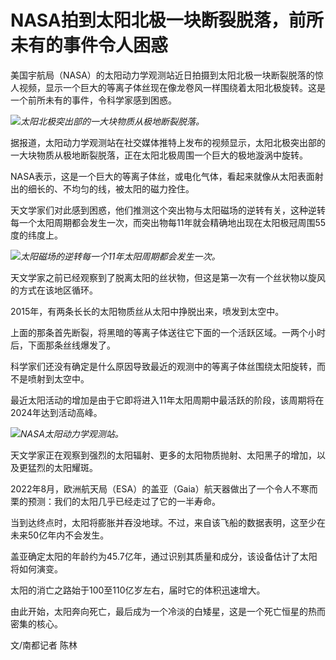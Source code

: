 # NASA拍到太阳北极一块断裂脱落，前所未有的事件令人困惑

美国宇航局（NASA）的太阳动力学观测站近日拍摄到太阳北极一块断裂脱落的惊人视频，显示一个巨大的等离子体丝现在像龙卷风一样围绕着太阳北极旋转。这是一个前所未有的事件，令科学家感到困惑。

![](https://inews.gtimg.com/newsapp_bt/0/15660568425/1000)_太阳北极突出部的一大块物质从极地断裂脱落。_

据报道，太阳动力学观测站在社交媒体推特上发布的视频显示，太阳北极突出部的一大块物质从极地断裂脱落，正在太阳北极周围一个巨大的极地漩涡中旋转。

NASA表示，这是一个巨大的等离子体丝，或电化气体，看起来就像从太阳表面射出的细长的、不均匀的线，被太阳的磁力拴住。

天文学家们对此感到困惑，他们推测这个突出物与太阳磁场的逆转有关，这种逆转每一个太阳周期都会发生一次，而突出物每11年就会精确地出现在太阳极冠周围55度的纬度上。

![](https://inews.gtimg.com/newsapp_bt/0/15660568430/1000)_太阳磁场的逆转每一个11年太阳周期都会发生一次。_

天文学家之前已经观察到了脱离太阳的丝状物，但这是第一次有一个丝状物以旋风的方式在该地区循环。

2015年，有两条长长的太阳物质丝从太阳中挣脱出来，喷发到太空中。

上面的那条首先断裂，将黑暗的等离子体送往它下面的一个活跃区域。一两个小时后，下面那条丝线爆发了。

科学家们还没有确定是什么原因导致最近的观测中的等离子体丝围绕太阳旋转，而不是喷射到太空中。

最近太阳活动的增加是由于它即将进入11年太阳周期中最活跃的阶段，该周期将在2024年达到活动高峰。

![](https://inews.gtimg.com/newsapp_bt/0/15660568433/1000)_NASA太阳动力学观测站。_

天文学家正在观察到强烈的太阳辐射、更多的太阳物质抛射、太阳黑子的增加，以及更猛烈的太阳耀斑。

2022年8月，欧洲航天局（ESA）的盖亚（Gaia）航天器做出了一个令人不寒而栗的预测：我们的太阳几乎已经走过了它的一半寿命。

当到达终点时，太阳将膨胀并吞没地球。不过，来自该飞船的数据表明，这至少在未来50亿年内不会发生。

盖亚确定太阳的年龄约为45.7亿年，通过识别其质量和成分，该设备估计了太阳将如何演变。

太阳的消亡之路始于100至110亿岁左右，届时它的体积迅速增大。

由此开始，太阳奔向死亡，最后成为一个冷淡的白矮星，这是一个死亡恒星的热而密集的核心。

文/南都记者 陈林

